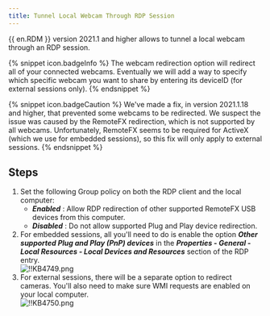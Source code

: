 ```yaml
---
title: Tunnel Local Webcam Through RDP Session
---
```

{{ en.RDM }} version 2021.1 and higher allows to tunnel a local webcam through an RDP session.

{% snippet icon.badgeInfo %}
The webcam redirection option will redirect all of your connected webcams. Eventually we will add a way to specify which specific webcam you want to share by entering its deviceID (for external sessions only).
{% endsnippet %}

{% snippet icon.badgeCaution %}
We've made a fix, in version 2021.1.18 and higher, that prevented some webcams to be redirected. We suspect the issue was caused by the RemoteFX redirection, which is not supported by all webcams. Unfortunately, RemoteFX seems to be required for ActiveX (which we use for embedded sessions), so this fix will only apply to external sessions.
{% endsnippet %}

## Steps

1. Set the following Group policy on both the RDP client and the local computer:
   - ***Enabled*** : Allow RDP redirection of other supported RemoteFX USB devices from this computer.
   - ***Disabled*** : Do not allow supported Plug and Play device redirection.
1. For embedded sessions, all you'll need to do is enable the option ***Other supported Plug and Play (PnP) devices*** in the ***Properties - General - Local Resources - Local Devices and Resources*** section of the RDP entry.  
![!!KB4749.png](/img/en/kb/KB4749.png)
1. For external sessions, there will be a separate option to redirect cameras. You'll also need to make sure WMI requests are enabled on your local computer.  
![!!KB4750.png](/img/en/kb/KB4750.png)
